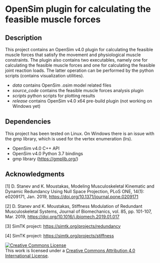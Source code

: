 # OpenSim plugin for calculating the feasible muscle forces

## Description

This project contains an OpenSim v4.0 plugin for calculating the feasible muscle
forces that satisfy the movement and physiological muscle constraints. The
plugin also contains two executables, namely one for calculating the feasible
muscle forces and one for calculating the feasible joint reaction loads. The
latter operation can be performed by the python scripts (contains visualization
utilities).

- *data* contains OpenSim .osim model related files
- *source_code* contains the feasible muscle forces analysis plugin
- *scripts* python scripts for plotting results
- *release* contains OpenSim v4.0 x64 pre-build plugin (not working on
  Windows yet)

## Dependencies

This project has been tested on Linux. On Windows there is an issue with the gmp
library, which is used for the vertex enumeration (lrs).

- OpenSim v4.0 C++ API
- OpenSim v4.0 Python 3.7 bindings
- gmp library (https://gmplib.org/)

## Acknowledgments

[1] D. Stanev and K. Moustakas, Modeling Musculoskeletal Kinematic and Dynamic
Redundancy Using Null Space Projection, PLoS ONE, 14(1): e0209171, Jan. 2019,
https://doi.org/10.1371/journal.pone.0209171

[2] D. Stanev and K. Moustakas, Stiffness Modulation of Redundant
Musculoskeletal Systems, Journal of Biomechanics, vol. 85, pp. 101-107,
Mar. 2019, https://doi.org/10.1016/j.jbiomech.2019.01.017

[3] SimTK project: https://simtk.org/projects/redundancy

[4] SimTK project: https://simtk.org/projects/stiffness

<a rel="license" href="http://creativecommons.org/licenses/by/4.0/"><img
alt="Creative Commons License" style="border-width:0"
src="https://i.creativecommons.org/l/by/4.0/88x31.png" /></a><br />This work is
licensed under a <a rel="license"
href="http://creativecommons.org/licenses/by/4.0/">Creative Commons Attribution
4.0 International License</a>.
